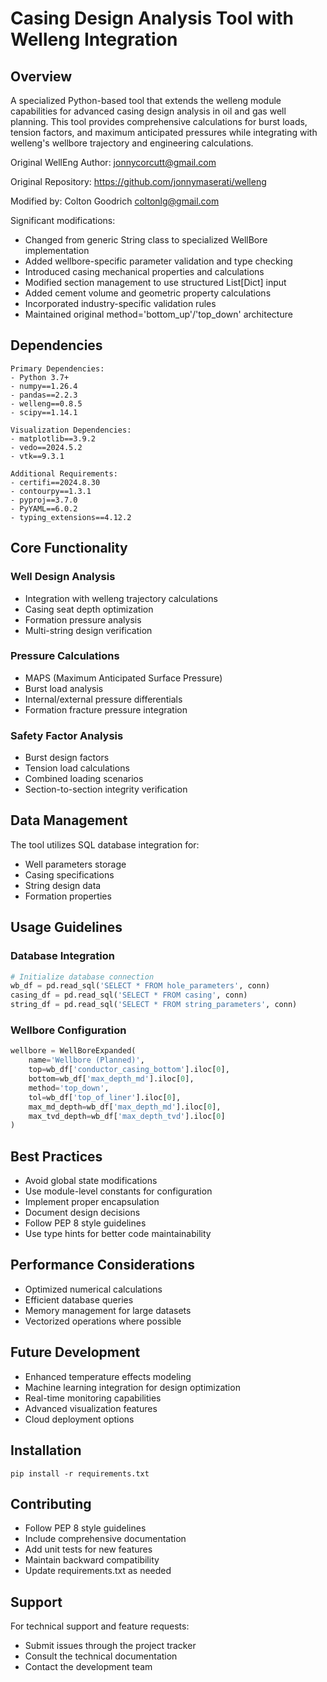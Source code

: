 
# Casing Design Analysis Tool with Welleng Integration

## Overview
A specialized Python-based tool that extends the welleng module capabilities for advanced casing design analysis in oil and gas well planning. This tool provides comprehensive calculations for burst loads, tension factors, and maximum anticipated pressures while integrating with welleng's wellbore trajectory and engineering calculations.

Original WellEng Author: <jonnycorcutt@gmail.com>

Original Repository: https://github.com/jonnymaserati/welleng

Modified by: Colton Goodrich <coltonlg@gmail.com>

Significant modifications:
- Changed from generic String class to specialized WellBore implementation
- Added wellbore-specific parameter validation and type checking
- Introduced casing mechanical properties and calculations
- Modified section management to use structured List[Dict] input
- Added cement volume and geometric property calculations
- Incorporated industry-specific validation rules
- Maintained original method='bottom_up'/'top_down' architecture

## Dependencies
```
Primary Dependencies:
- Python 3.7+
- numpy==1.26.4
- pandas==2.2.3
- welleng==0.8.5
- scipy==1.14.1

Visualization Dependencies:
- matplotlib==3.9.2
- vedo==2024.5.2
- vtk==9.3.1

Additional Requirements:
- certifi==2024.8.30
- contourpy==1.3.1
- pyproj==3.7.0
- PyYAML==6.0.2
- typing_extensions==4.12.2
```

## Core Functionality
### Well Design Analysis
- Integration with welleng trajectory calculations
- Casing seat depth optimization
- Formation pressure analysis
- Multi-string design verification

### Pressure Calculations
- MAPS (Maximum Anticipated Surface Pressure)
- Burst load analysis
- Internal/external pressure differentials
- Formation fracture pressure integration

### Safety Factor Analysis
- Burst design factors
- Tension load calculations
- Combined loading scenarios
- Section-to-section integrity verification

## Data Management
The tool utilizes SQL database integration for:
- Well parameters storage
- Casing specifications
- String design data
- Formation properties

## Usage Guidelines
### Database Integration
```python
# Initialize database connection
wb_df = pd.read_sql('SELECT * FROM hole_parameters', conn)
casing_df = pd.read_sql('SELECT * FROM casing', conn)
string_df = pd.read_sql('SELECT * FROM string_parameters', conn)
```

### Wellbore Configuration
```python
wellbore = WellBoreExpanded(
    name='Wellbore (Planned)',
    top=wb_df['conductor_casing_bottom'].iloc[0],
    bottom=wb_df['max_depth_md'].iloc[0],
    method='top_down',
    tol=wb_df['top_of_liner'].iloc[0],
    max_md_depth=wb_df['max_depth_md'].iloc[0],
    max_tvd_depth=wb_df['max_depth_tvd'].iloc[0]
)
```

## Best Practices
- Avoid global state modifications
- Use module-level constants for configuration
- Implement proper encapsulation
- Document design decisions
- Follow PEP 8 style guidelines
- Use type hints for better code maintainability

## Performance Considerations
- Optimized numerical calculations
- Efficient database queries
- Memory management for large datasets
- Vectorized operations where possible

## Future Development
- Enhanced temperature effects modeling
- Machine learning integration for design optimization
- Real-time monitoring capabilities
- Advanced visualization features
- Cloud deployment options

## Installation
```
pip install -r requirements.txt
```

## Contributing
- Follow PEP 8 style guidelines
- Include comprehensive documentation
- Add unit tests for new features
- Maintain backward compatibility
- Update requirements.txt as needed

## Support
For technical support and feature requests:
- Submit issues through the project tracker
- Consult the technical documentation
- Contact the development team
